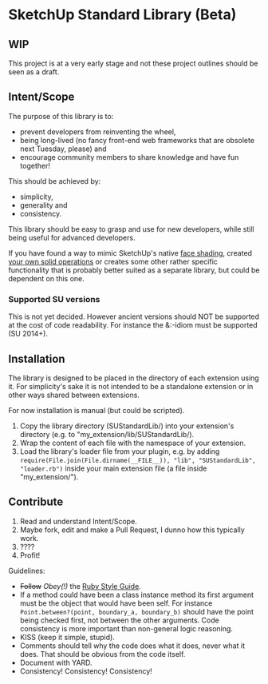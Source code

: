 # SketchUp Standard Library (Beta)

## WIP

This project is at a very early stage and not these project outlines should be seen as a draft.

## Intent/Scope

The purpose of this library is to:

* prevent developers from reinventing the wheel,
* being long-lived (no fancy front-end web frameworks that are obsolete next Tuesday, please) and
* encourage community members to share knowledge and have fun together!

This should be achieved by:
* simplicity,
* generality and
* consistency.

This library should be easy to grasp and use for new developers, while still being useful for advanced developers.

If you have found a way to mimic SketchUp's native [face shading](https://github.com/Eneroth3/FaceShader), created [your own solid operations](https://github.com/Eneroth3/Eneroth-Solid-Tools) or creates some other rather specific functionality that is probably better suited as a separate library, but could be dependent on this one.

### Supported SU versions

This is not yet decided. However ancient versions should NOT be supported at the cost of code readability. For instance the &:-idiom must be supported (SU 2014+).

## Installation

The library is designed to be placed in the directory of each extension using it. For simplicity's sake it is not intended to be a standalone extension or in other ways shared between extensions.

For now installation is manual (but could be scripted).

1. Copy the library directory (SUStandardLib/) into your extension's directory (e.g. to "my_extension/lib/SUStandardLib/).
2. Wrap the content of each file with the namespace of your extension.
3. Load the library's loader file from your plugin, e.g. by adding `require(File.join(File.dirname(__FILE__)), "lib", "SUStandardLib", "loader.rb")` inside your main extension file (a file inside "my_extension/").

## Contribute

1. Read and understand Intent/Scope.
2. Maybe fork, edit and make a Pull Request, I dunno how this typically work.
3. ????
4. Profit!

Guidelines:
* ~~Follow~~ *Obey(!)* the [Ruby Style Guide](https://github.com/bbatsov/ruby-style-guide).
* If a method could have been a class instance method its first argument must be the object that would have been self. For instance `Point.between?(point, boundary_a, boundary_b)` should have the point being checked first, not between the other arguments. Code consistency is more important than non-general logic reasoning.
* KISS (keep it simple, stupid).
* Comments should tell why the code does what it does, never what it does. That should be obvious from the code itself.
* Document with YARD.
* Consistency! Consistency! Consistency!
